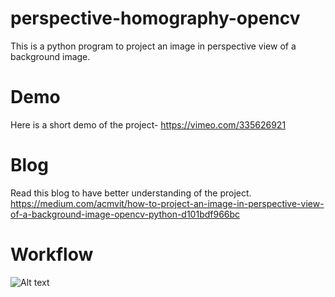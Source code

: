 # perspective-homography-opencv
This is a python program to project an image in perspective view of a background image.

# Demo
Here is a short demo of the project- https://vimeo.com/335626921

# Blog
Read this blog to have better understanding of the project.
https://medium.com/acmvit/how-to-project-an-image-in-perspective-view-of-a-background-image-opencv-python-d101bdf966bc

# Workflow
![Alt text](https://github.com/anshul-16/perspective-homography-opencv/blob/master/workflow.png?raw=true)

